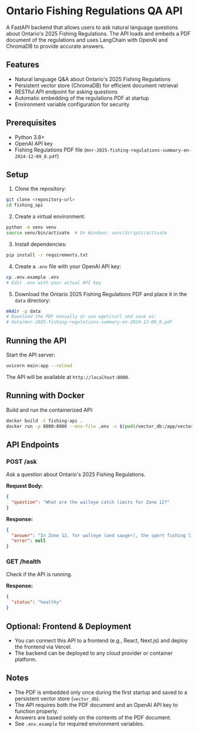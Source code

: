 # Ontario Fishing Regulations QA API

A FastAPI backend that allows users to ask natural language questions about Ontario's 2025 Fishing Regulations. The API loads and embeds a PDF document of the regulations and uses LangChain with OpenAI and ChromaDB to provide accurate answers.

## Features

- Natural language Q&A about Ontario's 2025 Fishing Regulations
- Persistent vector store (ChromaDB) for efficient document retrieval
- RESTful API endpoint for asking questions
- Automatic embedding of the regulations PDF at startup
- Environment variable configuration for security

## Prerequisites

- Python 3.8+
- OpenAI API key
- Fishing Regulations PDF file (`mnr-2025-fishing-regulations-summary-en-2024-12-09_0.pdf`)

## Setup

1. Clone the repository:
```bash
git clone <repository-url>
cd fishing_api
```

2. Create a virtual environment:
```bash
python -m venv venv
source venv/bin/activate  # On Windows: venv\Scripts\activate
```

3. Install dependencies:
```bash
pip install -r requirements.txt
```

4. Create a `.env` file with your OpenAI API key:
```bash
cp .env.example .env
# Edit .env with your actual API key
```

5. Download the Ontario 2025 Fishing Regulations PDF and place it in the `data` directory:
```bash
mkdir -p data
# Download the PDF manually or use wget/curl and save as:
# data/mnr-2025-fishing-regulations-summary-en-2024-12-09_0.pdf
```

## Running the API

Start the API server:
```bash
uvicorn main:app --reload
```

The API will be available at `http://localhost:8000`.

## Running with Docker

Build and run the containerized API:
```bash
docker build -t fishing-api .
docker run -p 8000:8000 --env-file .env -v $(pwd)/vector_db:/app/vector_db -v $(pwd)/data:/app/data fishing-api
```

## API Endpoints

### POST /ask

Ask a question about Ontario's 2025 Fishing Regulations.

**Request Body:**
```json
{
  "question": "What are the walleye catch limits for Zone 12?"
}
```

**Response:**
```json
{
  "answer": "In Zone 12, for walleye (and sauger), the sport fishing license limit is 4 (S) and the conservation license limit is 2 (C).",
  "error": null
}
```

### GET /health

Check if the API is running.

**Response:**
```json
{
  "status": "healthy"
}
```

## Optional: Frontend & Deployment

- You can connect this API to a frontend (e.g., React, Next.js) and deploy the frontend via Vercel.
- The backend can be deployed to any cloud provider or container platform.

## Notes

- The PDF is embedded only once during the first startup and saved to a persistent vector store (`vector_db`).
- The API requires both the PDF document and an OpenAI API key to function properly.
- Answers are based solely on the contents of the PDF document.
- See `.env.example` for required environment variables. 